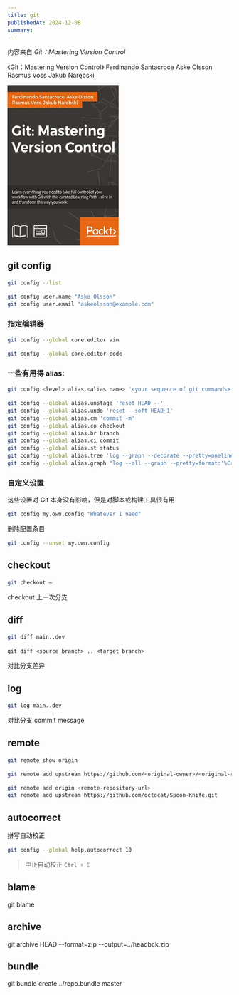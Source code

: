 ```yaml
---
title: git
publishedAt: 2024-12-08
summary:
---
```


内容来自 _Git：Mastering Version Control_

《Git：Mastering Version Control》 Ferdinando Santacroce Aske Olsson Rasmus Voss Jakub Narębski

![Git Mastering Version Control](../../public/static/2024/12/Git-Mastering-Version-Control.jpg)

## git config

```sh
git config --list
```

```sh
git config user.name "Aske Olsson"
git config user.email "askeolsson@example.com"
```

### 指定编辑器

```sh
git config --global core.editor vim
```

```sh
git config --global core.editor code
```

### 一些有用得 alias:

```sh
git config <level> alias.<alias name> '<your sequence of git commands>'
```

```sh
git config --global alias.unstage 'reset HEAD --'
git config --global alias.undo 'reset --soft HEAD~1'
git config --global alias.cm 'commit -m'
git config --global alias.co checkout
git config --global alias.br branch
git config --global alias.ci commit
git config --global alias.st status
git config --global alias.tree 'log --graph --decorate --pretty=oneline --abbrev-commit'
git config --global alias.graph "log --all --graph --pretty=format:'%Cred%h%Creset -%C (yellow)%d%Creset %s %Cgreen(%ci) %C(bold blue)<%an>%Creset'"
```

### 自定义设置

这些设置对 Git 本身没有影响，但是对脚本或构建工具很有用

```sh
git config my.own.config "Whatever I need"
```

删除配置条目

```sh
git config --unset my.own.config
```

## checkout

```sh
git checkout –
```

checkout 上一次分支

## diff

```sh
git diff main..dev
```

`git diff <source branch> .. <target branch>`

对比分支差异

## log

```sh
git log main..dev
```

对比分支 commit message

## remote

```sh
git remote show origin
```

```sh
git remote add upstream https://github.com/<original-owner>/<original-repository>.git
```

```sh
git remote add origin <remote-repository-url>
git remote add upstream https://github.com/octocat/Spoon-Knife.git
```

## autocorrect

拼写自动校正

```sh
git config --global help.autocorrect 10
```

> 中止自动校正 `Ctrl + C`

## blame

git blame

## archive

git archive HEAD --format=zip --output=../headbck.zip

## bundle

git bundle create ../repo.bundle master
